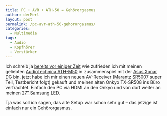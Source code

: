 ```yaml
---
title: PC + AVR + ATH-50 = Gehörorgasmus
author: derMerl
layout: post
permalink: /pc-avr-ath-50-gehororgasmus/
categories:
  - Multimedia
tags:
  - Audio
  - Kopfhörer
  - Verstärker
---
```

Ich schreib ja <a href="http://www.sysdump.de/kopfhorer-tipp-audiotechnica-ath-m50/" target="_blank">bereits vor einiger Zeit</a> wie zufrieden ich mit meinen geliebten [AudioTechnica ATH-M50][1] in zusammenspiel mit der [Asus Xonar DG][2] bin, jetzt habe ich mir einen neuen AV-Receiver ([Marantz SR5007][3] super Teil, Testbericht folgt) gekauft und meinen alten Onkyo TX-SR508 ins Büro verfrachtet. Einfach den PC via HDMI an den Onkyo und von dort weiter an meinen [27&#8243; Samsung LED][4].

Tja was soll ich sagen, das alte Setup war schon sehr gut &#8211; das jetzige ist einfach nur ein Gehörorgasmus.

 [1]: http://www.amazon.de/gp/product/B000ULAP4U/ref=as_li_ss_tl?ie=UTF8&camp=1638&creative=19454&creativeASIN=B000ULAP4U&linkCode=as2&tag=sysdump-21
 [2]: http://www.amazon.de/gp/product/B003ZXDOL6/ref=as_li_ss_tl?ie=UTF8&camp=1638&creative=19454&creativeASIN=B003ZXDOL6&linkCode=as2&tag=sysdump-21
 [3]: http://www.amazon.de/gp/product/B008FZ9QE8/ref=as_li_ss_tl?ie=UTF8&camp=1638&creative=19454&creativeASIN=B008FZ9QE8&linkCode=as2&tag=sysdump-21
 [4]: http://www.amazon.de/gp/product/B004O6ADDA/ref=as_li_ss_tl?ie=UTF8&camp=1638&creative=19454&creativeASIN=B004O6ADDA&linkCode=as2&tag=sysdump-21